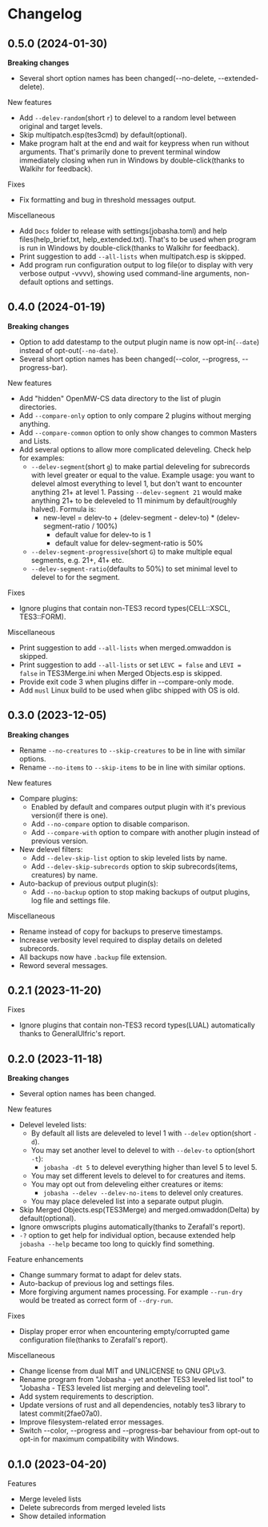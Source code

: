 <!-- markdownlint-disable MD013 -->
<!-- markdownlint-disable MD033 -->
<!-- markdownlint-disable MD036 -->
# Changelog

## 0.5.0 (2024-01-30)

**Breaking changes**

* Several short option names has been changed(--no-delete, --extended-delete).

New features

* Add `--delev-random`(short `r`) to delevel to a random level between original and target levels.
* Skip multipatch.esp(tes3cmd) by default(optional).
* Make program halt at the end and wait for keypress when run without arguments. That's primarily done to prevent terminal window immediately closing when run in Windows by double-click(thanks to Walkihr for feedback).

Fixes

* Fix formatting and bug in threshold messages output.

Miscellaneous

* Add `Docs` folder to release with settings(jobasha.toml) and help files(help_brief.txt, help_extended.txt). That's to be used when program is run in Windows by double-click(thanks to Walkihr for feedback).
* Print suggestion to add `--all-lists` when multipatch.esp is skipped.
* Add program run configuration output to log file(or to display with very verbose output -vvvv), showing used command-line arguments, non-default options and settings.

## 0.4.0 (2024-01-19)

**Breaking changes**

* Option to add datestamp to the output plugin name is now opt-in(`--date`) instead of opt-out(`--no-date`).
* Several short option names has been changed(--color, --progress, --progress-bar).

New features

* Add "hidden" OpenMW-CS data directory to the list of plugin directories.
* Add `--compare-only` option to only compare 2 plugins without merging anything.
* Add `--compare-common` option to only show changes to common Masters and Lists.
* Add several options to allow more complicated deleveling. Check help for examples:
  * `--delev-segment`(short `g`) to make partial deleveling for subrecords with level greater or equal to the value. Example usage: you want to delevel almost everything to level 1, but don't want to encounter anything 21+ at level 1. Passing `--delev-segment 21` would make anything 21+ to be deleveled to 11 minimum by default(roughly halved). Formula is:
    * new-level = delev-to + (delev-segment - delev-to) * (delev-segment-ratio / 100%)
      * default value for delev-to is 1
      * default value for delev-segment-ratio is 50%
  * `--delev-segment-progressive`(short `G`) to make multiple equal segments, e.g. 21+, 41+ etc.
  * `--delev-segment-ratio`(defaults to 50%) to set minimal level to delevel to for the segment.

Fixes

* Ignore plugins that contain non-TES3 record types(CELL::XSCL, TES3::FORM).

Miscellaneous

* Print suggestion to add `--all-lists` when merged.omwaddon is skipped.
* Print suggestion to add `--all-lists` or set `LEVC = false` and `LEVI = false` in TES3Merge.ini when Merged Objects.esp is skipped.
* Provide exit code 3 when plugins differ in --compare-only mode.
* Add `musl` Linux build to be used when glibc shipped with OS is old.

## 0.3.0 (2023-12-05)

**Breaking changes**

* Rename `--no-creatures` to `--skip-creatures` to be in line with similar options.
* Rename `--no-items` to `--skip-items` to be in line with similar options.

New features

* Compare plugins:
  * Enabled by default and compares output plugin with it's previous version(if there is one).
  * Add `--no-compare` option to disable comparison.
  * Add `--compare-with` option to compare with another plugin instead of previous version.
* New delevel filters:
  * Add `--delev-skip-list` option to skip leveled lists by name.
  * Add `--delev-skip-subrecords` option to skip subrecords(items, creatures) by name.
* Auto-backup of previous output plugin(s):
  * Add `--no-backup` option to stop making backups of output plugins, log file and settings file.

Miscellaneous

* Rename instead of copy for backups to preserve timestamps.
* Increase verbosity level required to display details on deleted subrecords.
* All backups now have `.backup` file extension.
* Reword several messages.

## 0.2.1 (2023-11-20)

Fixes

* Ignore plugins that contain non-TES3 record types(LUAL) automatically thanks to GeneralUlfric's report.

## 0.2.0 (2023-11-18)

**Breaking changes**

* Several option names has been changed.

New features

* Delevel leveled lists:
  * By default all lists are deleveled to level 1 with `--delev` option(short `-d`).
  * You may set another level to delevel to with `--delev-to` option(short `-t`):
    * `jobasha -dt 5` to delevel everything higher than level 5 to level 5.
  * You may set different levels to delevel to for creatures and items.
  * You may opt out from deleveling either creatures or items:
    * `jobasha --delev --delev-no-items` to delevel only creatures.
  * You may place deleveled list into a separate output plugin.
* Skip Merged Objects.esp(TES3Merge) and merged.omwaddon(Delta) by default(optional).
* Ignore omwscripts plugins automatically(thanks to Zerafall's report).
* `-?` option to get help for individual option, because extended help `jobasha --help` became too long to quickly find something.

Feature enhancements

* Change summary format to adapt for delev stats.
* Auto-backup of previous log and settings files.
* More forgiving argument names processing. For example `--run-dry` would be treated as correct form of `--dry-run`.

Fixes

* Display proper error when encountering empty/corrupted game configuration file(thanks to Zerafall's report).

Miscellaneous

* Change license from dual MIT and UNLICENSE to GNU GPLv3.
* Rename program from "Jobasha - yet another TES3 leveled list tool" to "Jobasha - TES3 leveled list merging and deleveling tool".
* Add system requirements to description.
* Update versions of rust and all dependencies, notably tes3 library to latest commit(2fae07a0).
* Improve filesystem-related error messages.
* Switch --color, --progress and --progress-bar behaviour from opt-out to opt-in for maximum compatibility with Windows.

## 0.1.0 (2023-04-20)

Features

* Merge leveled lists
* Delete subrecords from merged leveled lists
* Show detailed information
